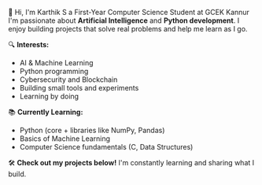  👋 Hi, I'm Karthik S a First-Year Computer Science Student at GCEK Kannur  
I'm passionate about **Artificial Intelligence** and **Python development**. I enjoy building projects that solve real problems and help me learn as I go.

🔍 **Interests:**  
- AI & Machine Learning  
- Python programming
- Cybersecurity and Blockchain 
- Building small tools and experiments  
- Learning by doing  

📚 **Currently Learning:**  
- Python (core + libraries like NumPy, Pandas)  
- Basics of Machine Learning  
- Computer Science fundamentals (C, Data Structures)  
  
🛠️ **Check out my projects below!** I'm constantly learning and sharing what I build.
